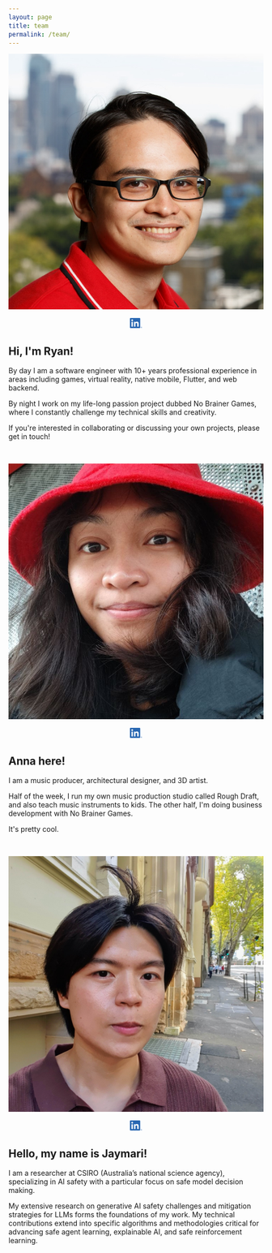 ```yaml
---
layout: page
title: team
permalink: /team/
---
```


<style>
  img[src$="#avatar"] {
    display: block;
    margin: 0 auto;
    border-radius: 50%;
    max-width: 50%;
  }
</style>

![Ryan](assets/ryan-avatar.jpeg#avatar)

<div style="text-align: center;">
  <a href="www.linkedin.com/in/ryan-blonna">
    <img src="/assets/LI-In-Bug.png" width="24" height="20">
  </a>
</div>

## Hi, I'm Ryan!

By day I am a software engineer with 10+ years professional experience in areas including games, virtual reality, native mobile, Flutter, and web backend.

By night I work on my life-long passion project dubbed No Brainer Games, where I constantly challenge my technical skills and creativity.

If you're interested in collaborating or discussing your own projects, please get in touch!

<br>

![Anna](assets/anna-avatar.jpg#avatar)

<div style="text-align: center;">
  <a href="www.linkedin.com/in/annadelro">
    <img src="/assets/LI-In-Bug.png" width="24" height="20">
  </a>
</div>

## Anna here!

I am a music producer, architectural designer, and 3D artist.

Half of the week, I run my own music production studio called Rough Draft, and also teach music instruments to kids. The other half, I'm doing business development with No Brainer Games.

It's pretty cool.

<br>

![Jaymari](assets/jaymari-avatar.jpg#avatar)

<div style="text-align: center;">
  <a href="www.linkedin.com/in/jaymarichua">
    <img src="/assets/LI-In-Bug.png" width="24" height="20">
  </a>
</div>

## Hello, my name is Jaymari!

I am a researcher at CSIRO (Australia’s national science agency), specializing in AI safety with a particular focus on safe model decision making.

My extensive research on generative AI safety challenges and mitigation strategies for LLMs forms the foundations of my work. My technical contributions extend into specific algorithms and methodologies critical for advancing safe agent learning, explainable AI, and safe reinforcement learning.
